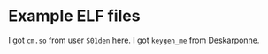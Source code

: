 # Example ELF files

I got `cm.so` from user `S01den` [here](https://crackmes.one/crackme/62d08a7a33c5d44a934e97bb).
I got `keygen_me` from [Deskarponne](https://crackmes.one/user/Deskarponne).
